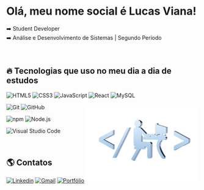 # Olá, meu nome social é Lucas Viana!

➡️ Student Developer <br>
➡️ Análise e Desenvolvimento de Sistemas | Segundo Período

<br>

## 🔥 Tecnologias que uso no meu dia a dia de estudos

  ![HTML5](https://img.shields.io/badge/-HTML5-333333?style=flat&logo=HTML5)
  ![CSS3](https://img.shields.io/badge/-CSS3-333333?style=flat&logo=CSS3&logoColor=1572B6)
  ![JavaScript](https://img.shields.io/badge/-JavaScript-333333?style=flat&logo=javascript)
  ![React](https://img.shields.io/badge/-React-333333?style=flat&logo=react)
  ![MySQL](https://img.shields.io/badge/-MySQL-333333?style=flat&logo=mysql)
  
  <img src="dev.png" min-width="300px" max-width="300px" width="300px" align="right" alt="workspace image">
  
  ![Git](https://img.shields.io/badge/-Git-333333?style=flat&logo=git)
  ![GitHub](https://img.shields.io/badge/-GitHub-333333?style=flat&logo=github)

  ![npm](https://img.shields.io/badge/-Npm-333333?style=flat&logo=npm)
  ![Node.js](https://img.shields.io/badge/-Node.js-333333?style=flat&logo=node.js)
  
  ![Visual Studio Code](https://img.shields.io/badge/-Visual%20Studio%20Code-333333?style=flat&logo=visual-studio-code&logoColor=007ACC)

  
  <br>

## 🌎 Contatos

[![Linkedin](https://img.shields.io/badge/-luucasviana-blue?style=flat&logo=Linkedin&logoColor=white&link=https://www.linkedin.com/in/jose-lucas-menezes/)](https://www.linkedin.com/in/jose-lucas-menezes/)
[![Gmail](https://img.shields.io/badge/-jose.lucas.viana@gmail.com-006bed?style=flat&logo=Gmail&logoColor=white&link=mailto:jose.lucas.viana@gmail.com)](mailto:jose.lucas.viana@gmail.com)
[![Portfólio](https://img.shields.io/badge/portfólio-1E2039?style=flat&logo=About.me&logoColor=white&link=https://portfolio-lucasviana.netlify.app/)](https://portfolio-lucasviana.netlify.app/)

